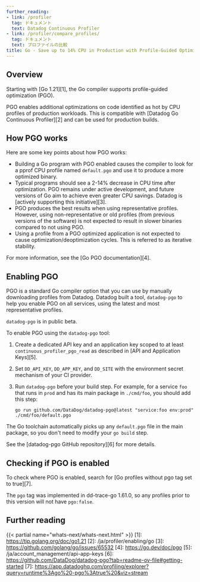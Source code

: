 ```yaml
---
further_reading:
- link: /profiler
  tag: ドキュメント
  text: Datadog Continuous Profiler
- link: /profiler/compare_profiles/
  tag: ドキュメント
  text: プロファイルの比較
title: Go - Save up to 14% CPU in Production with Profile-Guided Optimization
---
```


## Overview

Starting with [Go 1.21][1], the Go compiler supports profile-guided optimization (PGO).

PGO enables additional optimizations on code identified as hot by CPU profiles of production workloads. This is compatible with [Datadog Go Continuous Profiler][2] and can be used for production builds.

## How PGO works

Here are some key points about how PGO works:

- Building a Go program with PGO enabled causes the compiler to look for a pprof CPU profile named `default.pgo` and use it to produce a more optimized binary.
- Typical programs should see a 2-14% decrease in CPU time after optimization. PGO remains under active development, and future versions of Go aim to achieve even greater CPU savings. Datadog is [actively supporting this initiative][3].
- PGO produces the best results when using representative profiles. However, using non-representative or old profiles (from previous versions of the software) is not expected to result in slower binaries compared to not using PGO.
- Using a profile from a PGO optimized application is not expected to cause optimization/deoptimization cycles. This is referred to as iterative stability.

For more information, see the [Go PGO documentation][4].

## Enabling PGO

PGO is a standard Go compiler option that you can use by manually downloading profiles from Datadog. Datadog built a tool, `datadog-pgo` to help you enable PGO on all services, using the latest and most representative profiles.

<div class="alert alert-warning"><code>datadog-pgo</code> is in public beta.</div>

To enable PGO using the `datadog-pgo` tool:

1. Create a dedicated API key and an application key scoped to at least `continuous_profiler_pgo_read` as described in [API and Application Keys][5].
2. Set `DD_API_KEY`, `DD_APP_KEY`, and `DD_SITE` with the environment secret mechanism of your CI provider.
3. Run `datadog-pgo` before your build step.
   For example, for a service `foo` that runs in `prod` and has its main package in `./cmd/foo`, you should add this step:

   ```
   go run github.com/DataDog/datadog-pgo@latest "service:foo env:prod" ./cmd/foo/default.pgo
   ```

The Go toolchain automatically picks up any `default.pgo` file in the main package, so you don't need to modify your `go build` step.

See the [datadog-pgo GitHub repository][6] for more details.

## Checking if PGO is enabled

To check where PGO is enabled, search for [Go profiles without pgo tag set to true][7].

The `pgo` tag was implemented in dd-trace-go 1.61.0, so any profiles prior to this version will not have `pgo:false`.


## Further reading

{{< partial name="whats-next/whats-next.html" >}}
[1]: https://tip.golang.org/doc/go1.21
[2]: /ja/profiler/enabling/go
[3]: https://github.com/golang/go/issues/65532
[4]: https://go.dev/doc/pgo
[5]: /ja/account_management/api-app-keys
[6]: https://github.com/DataDog/datadog-pgo?tab=readme-ov-file#getting-started
[7]: https://app.datadoghq.com/profiling/explorer?query=runtime%3Ago%20-pgo%3Atrue%20&viz=stream